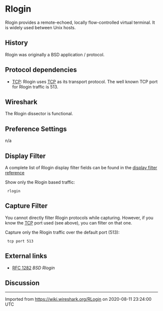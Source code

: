# Rlogin

Rlogin provides a remote-echoed, locally flow-controlled virtual terminal. It is widely used between Unix hosts.

## History

Rlogin was originally a BSD application / protocol.

## Protocol dependencies

  - [TCP](/TCP): Rlogin uses [TCP](/TCP) as its transport protocol. The well known TCP port for Rlogin traffic is 513.

## Wireshark

The Rlogin dissector is functional.

## Preference Settings

n/a

## Display Filter

A complete list of Rlogin display filter fields can be found in the [display filter reference](http://www.wireshark.org/docs/dfref/r/rlogin.html)

Show only the Rlogin based traffic:

``` 
 rlogin 
```

## Capture Filter

You cannot directly filter Rlogin protocols while capturing. However, if you know the [TCP](/TCP) port used (see above), you can filter on that one.

Capture only the Rlogin traffic over the default port (513):

``` 
 tcp port 513 
```

## External links

  - [RFC 1282](http://www.ietf.org/rfc/rfc1282.txt) *BSD Rlogin*

## Discussion

---

Imported from https://wiki.wireshark.org/RLogin on 2020-08-11 23:24:00 UTC
